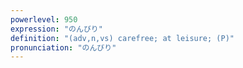 ```yaml
---
powerlevel: 950
expression: "のんびり"
definition: "(adv,n,vs) carefree; at leisure; (P)"
pronunciation: "のんびり"
---
```

